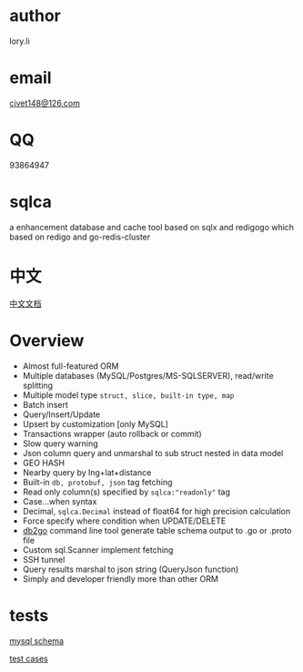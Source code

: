 # author 
lory.li
# email
civet148@126.com
# QQ 
93864947
# sqlca
a enhancement database and cache tool based on sqlx and redigogo which based on redigo and go-redis-cluster

# 中文
[中文文档](README_CN.md)

# Overview

- Almost full-featured ORM
- Multiple databases (MySQL/Postgres/MS-SQLSERVER), read/write splitting
- Multiple model type `struct, slice, built-in type, map` 
- Batch insert
- Query/Insert/Update
- Upsert by customization [only MySQL]
- Transactions wrapper (auto rollback or commit)
- Slow query warning
- Json column query and unmarshal to sub struct nested in data model
- GEO HASH 
- Nearby query by lng+lat+distance
- Built-in `db, protobuf, json` tag fetching  
- Read only column(s) specified by `sqlca:"readonly"` tag 
- Case...when syntax 
- Decimal, `sqlca.Decimal` instead of float64 for high precision calculation
- Force specify where condition when UPDATE/DELETE 
- [db2go](cmd/db2go) command line tool generate table schema output to .go or .proto file
- Custom sql.Scanner implement fetching 
- SSH tunnel
- Query results marshal to json string (QueryJson function)
- Simply and developer friendly more than other ORM


# tests
[mysql schema](test/test.sql)

[test cases](test/main.go)


